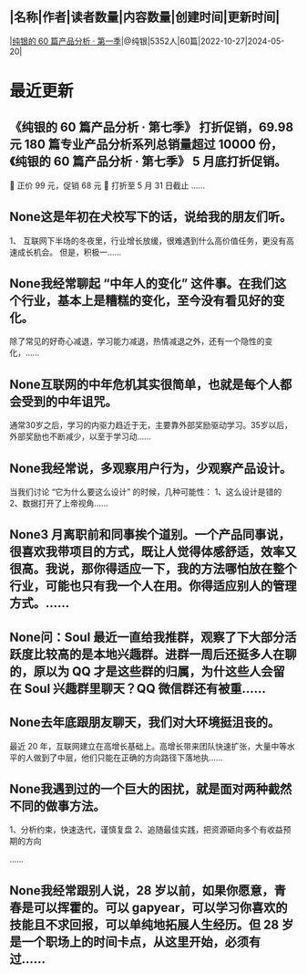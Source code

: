 |名称|作者|读者数量|内容数量|创建时间|更新时间|
---
|[纯银的 60 篇产品分析 · 第一季](https://xiaobot.net/p/pmdogs1?refer=0b133df9-27dc-423b-8101-639049001c13)|@纯银|5352人|60篇|2022-10-27|2024-05-20|

# 最近更新
## 《纯银的 60 篇产品分析 · 第七季》 打折促销，69.98 元 180 篇专业产品分析系列总销量超过 10000 份，《纯银的 60 篇产品分析 · 第七季》 5 月底打折促销。
🎉 正价 99 元，促销 68 元
🎉 打折至 5 月 31 日截止
......
## None这是年初在犬校写下的话，说给我的朋友们听。

1、
互联网下半场的冬夜里，行业增长放缓，很难遇到什么高价值任务，更没有高速成长机会。
但是，积极一......
## None我经常聊起 “中年人的变化” 这件事。在我们这个行业，基本上是糟糕的变化，至今没有看见好的变化。

除了常见的好奇心减退，学习能力减退，热情减退之外，还有一个隐性的变化，......
## None互联网的中年危机其实很简单，也就是每个人都会受到的中年诅咒。

通常30岁之后，学习的内驱力趋近于无，主要靠外部奖励驱动学习。35岁以后，外部奖励也不断减少，以至于学习动......
## None我经常说，多观察用户行为，少观察产品设计。

当我们讨论 “它为什么要这么设计” 的时候，几种可能性：
1、这么设计是错的
2、数据打开了上帝视角......
## None3 月离职前和同事挨个道别。一个产品同事说，很喜欢我带项目的方式，既让人觉得体感舒适，效率又很高。我说，那你得适应一下，我的方法哪怕放在整个行业，可能也只有我一个人在用。你得适应别人的管理方式。......
## None问：Soul 最近一直给我推群，观察了下大部分活跃度比较高的是本地兴趣群。进群一周后还挺多人在聊的，原以为 QQ 才是这些群的归属，为什这些人会留在 Soul 兴趣群里聊天？QQ 微信群还有被重......
## None去年底跟朋友聊天，我们对大环境挺沮丧的。

最近 20 年，互联网建立在高增长基础上。高增长带来团队快速扩张，大量中等水平的人做到了中层，他们只能在正确的方向路径下落地执......
## None我遇到过的一个巨大的困扰，就是面对两种截然不同的做事方法。
1、分析约束，快速迭代，谨慎复盘
2、追随最佳实践，把资源砸向多个有收益预期的方向

......
## None我经常跟别人说，28 岁以前，如果你愿意，青春是可以挥霍的。可以 gapyear，可以学习你喜欢的技能且不求回报，可以单纯地拓展人生经历。但 28 岁是一个职场上的时间卡点，从这里开始，必须有过......

